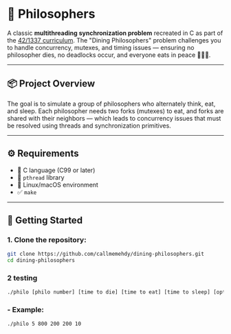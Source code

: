 # 🧠 Philosophers

A classic **multithreading synchronization problem** recreated in C as part of the [42/1337 curriculum](https://1337.ma). The "Dining Philosophers" problem challenges you to handle concurrency, mutexes, and timing issues — ensuring no philosopher dies, no deadlocks occur, and everyone eats in peace 🧘‍♂️🍝.

---

## 📦 Project Overview

The goal is to simulate a group of philosophers who alternately think, eat, and sleep. Each philosopher needs two forks (mutexes) to eat, and forks are shared with their neighbors — which leads to concurrency issues that must be resolved using threads and synchronization primitives.

---

## ⚙️ Requirements

- 🧠 C language (C99 or later)
- 🧵 `pthread` library
- 🐧 Linux/macOS environment
- ✅ `make`

---

## 🚀 Getting Started

### 1. Clone the repository:

```bash
git clone https://github.com/callmemehdy/dining-philosophers.git
cd dining-philosophers
```

### 2 testing

```bash
./philo [philo number] [time to die] [time to eat] [time to sleep] [optional: meals number]
```

### - Example:
```bash
./philo 5 800 200 200 10
```
